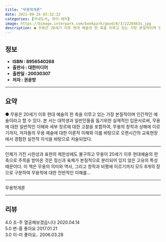 ```yaml
---
title: "무용학개론"
date: 2021-09-26 03:32:22
categories: [국내도서, 취미-레저]
image: https://bimage.interpark.com/bookpark/good/6/3/2220463s.jpg
description: ● 무용은 20세기 이후 현대 예술의 한 축을 이루고 있는 가장 본질적이며 인간적인 예술이라고 할 수 있다. 본 서는 대학생과 일반인들을 돕기위한 실제적인 입문서로써, 무용에 대한 일반적인 이해와 세부 장르에 대한 고찰을 포함하여, 무용의 창작과 상해에 이르기까지, 저자들의 무용 예술
---
```


## **정보**

- **ISBN : 8956540268**
- **출판사 : 대한미디어**
- **출판일 : 20030307**
- **저자 : 권윤방**

------



## **요약**

●  무용은 20세기 이후 현대 예술의 한 축을 이루고 있는 가장 본질적이며 인간적인 예술이라고 할 수 있다. 본 서는 대학생과 일반인들을 돕기위한 실제적인 입문서로써, 무용에 대한 일반적인 이해와 세부 장르에 대한 고찰을 포함하여, 무용의 창작과 상해에 이르기까지, 저자들의 무용 예술에 대한 이론적 이해와 이를 바탕으로 오랜시간의 교육현장에서 경험한 실천적 지식을 바탕으로 저술되었다.

------

인체가 가진 시한성과 표현의 제한성에도 불구하고 무용이 20세기 이후 현대예술의 한 축으로 주목을 받아온 것은 정신과 육체가 본질적으로 분리되어 있지 않은 고유의 특성 때문이다. 이 책은 무용의 의미와 역사, 그리고 창작과 비평에 이르기까지 모두 8개의 장으로 구분하여 무용학에 대한 전반적인 이해를... 

------


무용학개론 

------


## **리뷰** 

4.0 조-주 열공해보겠습니다 2020.04.14 <br/>5.0 변-홍 좋아요 2017.01.21 <br/>3.0 이-미 좋아요.. 2006.03.28 <br/>